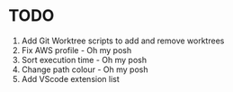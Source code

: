 # TODO

1. Add Git Worktree scripts to add and remove worktrees
2. Fix AWS profile - Oh my posh
3. Sort execution time - Oh my posh
4. Change path colour - Oh my posh
5. Add VScode extension list
